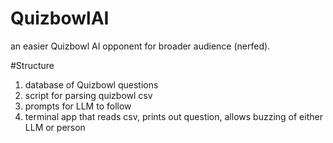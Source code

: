 # QuizbowlAI
an easier Quizbowl AI opponent for broader audience (nerfed).

#Structure
1) database of Quizbowl questions
2) script for parsing quizbowl csv
3) prompts for LLM to follow
4) terminal app that reads csv, prints out question, allows buzzing of either LLM or person
